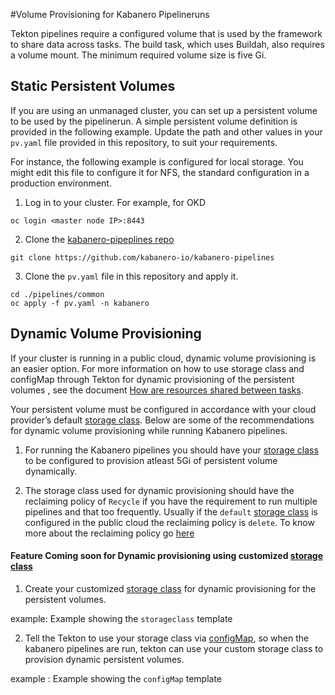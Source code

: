 #Volume Provisioning for Kabanero Pipelineruns

Tekton pipelines require a configured volume that is used by the framework to share data across tasks. The build task, which uses Buildah, also requires a volume mount. The minimum required volume size is five Gi.

## Static Persistent Volumes

If you are using an unmanaged cluster, you can set up a persistent volume to be used by the pipelinerun. A simple persistent volume definition is provided in the following example. Update the path and other values in your `pv.yaml` file provided in this repository, to suit your requirements. 

For instance, the following example is configured for local storage. You might edit this file to configure it for NFS, the standard configuration in a production environment.

1. Log in to your cluster. For example, for OKD

```
oc login <master node IP>:8443
```

2. Clone the [kabanero-pipeplines repo](https://github.com/kabanero-io/kabanero-pipelines.git)

```
git clone https://github.com/kabanero-io/kabanero-pipelines
```

3. Clone the `pv.yaml` file in this repository and apply it.

```
cd ./pipelines/common
oc apply -f pv.yaml -n kabanero
```

## Dynamic Volume Provisioning

If your cluster is running in a public cloud, dynamic volume provisioning is an easier option. For more information on how to use storage class and configMap through Tekton for dynamic provisioning of the persistent volumes	, see the document [How are resources shared between tasks](https://github.com/tektoncd/pipeline/blob/master/docs/install.md#how-are-resources-shared-between-tasks).

Your persistent volume must be configured in accordance with your cloud provider’s default [storage class](https://kubernetes.io/docs/concepts/storage/storage-classes/#introduction). Below are some of the recommendations for dynamic volume provisioning while running Kabanero pipelines.

1. For running the Kabanero pipelines you should have your [storage class](https://kubernetes.io/docs/concepts/storage/storage-classes/#introduction) to be configured to provision atleast 5Gi of persistent volume dynamically.

2. The storage class used for dynamic provisioning should have the reclaiming policy of `Recycle` if you have the requirement to run multiple pipelines and that too frequently. Usually if the `default` [storage class](https://kubernetes.io/docs/concepts/storage/storage-classes/#introduction) is configured in the public cloud the reclaiming policy is `delete`. To know more about the reclaiming policy go [here](https://kubernetes.io/docs/concepts/storage/persistent-volumes/#reclaiming)

#### Feature Coming soon for Dynamic provisioning using customized [storage class](https://kubernetes.io/docs/concepts/storage/storage-classes/#introduction)

1. Create your customized [storage class](https://kubernetes.io/docs/concepts/storage/storage-classes/#introduction) for dynamic provisioning for the persistent volumes.

example: Example showing the `storageclass` template

2. Tell the Tekton to use your storage class via [configMap](https://github.com/tektoncd/pipeline/blob/master/docs/install.md#how-are-resources-shared-between-tasks), so when the kabanero pipelines are run, tekton can use your custom storage class to provision dynamic persistent volumes.

example : Example showing the `configMap` template